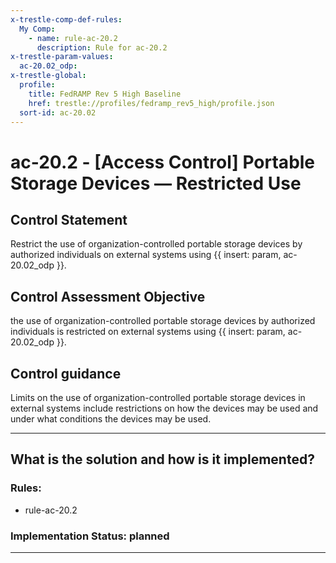 ```yaml
---
x-trestle-comp-def-rules:
  My Comp:
    - name: rule-ac-20.2
      description: Rule for ac-20.2
x-trestle-param-values:
  ac-20.02_odp:
x-trestle-global:
  profile:
    title: FedRAMP Rev 5 High Baseline
    href: trestle://profiles/fedramp_rev5_high/profile.json
  sort-id: ac-20.02
---
```


# ac-20.2 - \[Access Control\] Portable Storage Devices — Restricted Use

## Control Statement

Restrict the use of organization-controlled portable storage devices by authorized individuals on external systems using {{ insert: param, ac-20.02_odp }}.

## Control Assessment Objective

the use of organization-controlled portable storage devices by authorized individuals is restricted on external systems using {{ insert: param, ac-20.02_odp }}.

## Control guidance

Limits on the use of organization-controlled portable storage devices in external systems include restrictions on how the devices may be used and under what conditions the devices may be used.

______________________________________________________________________

## What is the solution and how is it implemented?

<!-- For implementation status enter one of: implemented, partial, planned, alternative, not-applicable -->

<!-- Note that the list of rules under ### Rules: is read-only and changes will not be captured after assembly to JSON -->

<!-- Add control implementation description here for control: ac-20.2 -->

### Rules:

  - rule-ac-20.2

### Implementation Status: planned

______________________________________________________________________
